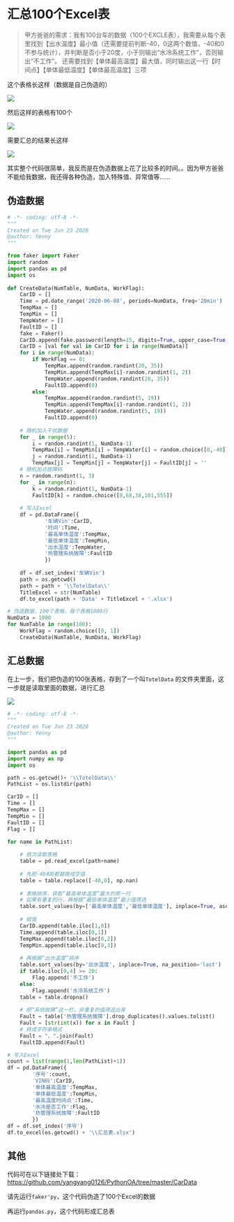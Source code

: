 # 汇总100个Excel表

> 甲方爸爸的需求：我有100台车的数据（100个EXCLE表），我需要从每个表里找到【出水温度】最小值（还需要提前判断-40，0这两个数值，-40和0不参与统计），并判断是否小于20度，小于则输出“水冷系统工作”，否则输出“不工作”。 还需要找到【单体最高温度】最大值，同时输出这一行【时间点】【单体最低温度】【单体最高温度】三项 

这个表格长这样（数据是自己伪造的）

![](http://cdn.zhaojingyi0126.com/IMG/image-20200623134729373.png)

然后这样的表格有100个

![](http://cdn.zhaojingyi0126.com/IMG/image-20200623134831145.png)

需要汇总的结果长这样

![](http://cdn.zhaojingyi0126.com/IMG/image-20200623135015267.png)

其实整个代码很简单，我反而是在伪造数据上花了比较多的时间。。因为甲方爸爸不能给我数据，我还得各种伪造，加入特殊值、异常值等……

## 伪造数据

```python
# -*- coding: utf-8 -*-
"""
Created on Tue Jun 23 2020
@author: Yenny
"""

from faker import Faker
import random
import pandas as pd
import os
 
def CreateData(NumTable, NumData, WorkFlag):
    CarID = []
    Time = pd.date_range('2020-06-08', periods=NumData, freq='20min')
    TempMax = []
    TempMin = []
    TempWater = []
    FaultID = []
    fake = Faker()  
    CarID.append(fake.password(length=15, digits=True, upper_case=True, lower_case=False, special_chars=False))
    CarID = [val for val in CarID for i in range(NumData)]
    for i in range(NumData):     
        if WorkFlag == 0:           
            TempMax.append(random.randint(20, 35))
            TempMin.append(TempMax[i]-random.randint(1, 2))
            TempWater.append(random.randint(20, 35))
            FaultID.append(0)
        else:
            TempMax.append(random.randint(5, 19))
            TempMin.append(TempMax[i]-random.randint(1, 2))
            TempWater.append(random.randint(5, 19))
            FaultID.append(0)
        
    # 随机加入干扰数据
    for _ in range(5):
        i = random.randint(1, NumData-1)
        TempMax[i] = TempMin[i] = TempWater[i] = random.choice([0,-40])        
        j = random.randint(1, NumData-1)
        TempMax[j] = TempMin[j] = TempWater[j] = FaultID[j] = ''   
    # 随机加点故障码
    n = random.randint(1, 3)
    for _ in range(n):
        k = random.randint(1, NumData-1)
        FaultID[k] = random.choice([0,68,38,101,555])      
            
    # 写入Excel
    df = pd.DataFrame({
            '车辆Vin':CarID,
            '时间':Time,
            '最高单体温度':TempMax,
            '最低单体温度':TempMin,
            '出水温度':TempWater,
            '热管理系统故障':FaultID
            })
    
    df = df.set_index('车辆Vin')  
    path = os.getcwd()
    path = path + '\\TotelData\\'
    TitleExcel = str(NumTable)
    df.to_excel(path + 'Data' + TitleExcel + '.xlsx')

# 伪造数据，100个表格，每个表格1000行
NumData = 1000
for NumTable in range(100):
    WorkFlag = random.choice([0, 1])
    CreateData(NumTable, NumData, WorkFlag)
```

## 汇总数据

在上一步，我们把伪造的100张表格，存到了一个叫`TotelData` 的文件夹里面，这一步就是读取里面的数据，进行汇总

![](http://cdn.zhaojingyi0126.com/IMG/image-20200623135641042.png)

```python
# -*- coding: utf-8 -*-
"""
Created on Tue Jun 23 2020
@author: Yenny
"""

import pandas as pd
import numpy as np
import os

path = os.getcwd()+ '\\TotelData\\'
PathList = os.listdir(path)

CarID = []
Time = []
TempMax = []
TempMin = []
FaultID = []
Flag = [] 

for name in PathList:
    
    # 依次读取表格
    table = pd.read_excel(path+name)
    
    # 先把-40和0都替换成空值
    table = table.replace([-40,0], np.nan)
    
    # 表格排序，获取“最高单体温度”最大的那一行
    # 如果有重复的行，再根据“最低单体温度”最小值筛选
    table.sort_values(by=['最高单体温度','最低单体温度'], inplace=True, ascending=[False,True], na_position='last')
    
    # 赋值
    CarID.append(table.iloc[1,0])
    Time.append(table.iloc[0,1])
    TempMax.append(table.iloc[0,2])
    TempMin.append(table.iloc[0,3]) 
    
    # 再根据“出水温度”排序
    table.sort_values(by='出水温度', inplace=True, na_position='last')
    if table.iloc[0,4] >= 20:
        Flag.append('不工作')
    else:
        Flag.append('水冷系统工作')
    table = table.dropna()
    
    # 把“系统故障”这一栏，非重复的值筛选出来
    Fault = table['热管理系统故障'].drop_duplicates().values.tolist()
    Fault = [str(int(x)) for x in Fault ]
    # 转成字符串格式
    Fault = "、".join(Fault)
    FaultID.append(Fault)

# 写入Excel
count = list(range(1,len(PathList)+1))  
df = pd.DataFrame({
        '序号':count,
        'VIN码':CarID,
        '单体最高温度':TempMax,
        '单体最低温度':TempMin,
        '最高温度时间点':Time,
        '水冷是否工作':Flag,
        '热管理系统故障':FaultID
        })
df = df.set_index('序号')     
df.to_excel(os.getcwd() + '\\汇总表.xlsx')  
```

## 其他

代码可在以下链接处下载：https://github.com/yangyang0126/PythonOA/tree/master/CarData

请先运行`faker'py`，这个代码伪造了100个Excel的数据

再运行`pandas.py`，这个代码形成汇总表